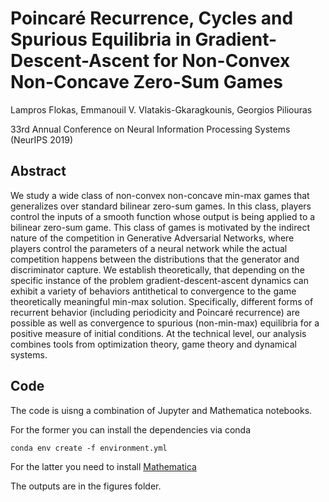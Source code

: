 # Poincaré Recurrence, Cycles and Spurious Equilibria in Gradient-Descent-Ascent for Non-Convex Non-Concave Zero-Sum Games
Lampros Flokas, Emmanouil V. Vlatakis-Gkaragkounis, Georgios Piliouras

33rd Annual Conference on Neural Information Processing Systems (NeurIPS 2019)

## Abstract
We study a wide class of non-convex non-concave min-max games that generalizes over standard bilinear zero-sum games. In this class, players control the inputs of a smooth function whose output is being applied to a bilinear zero-sum game. This class of games is motivated by the indirect nature of the competition in Generative Adversarial Networks, where players control the parameters of a neural network while the actual competition happens between the distributions that the generator and discriminator capture. We establish theoretically, that depending on the specific instance of the problem gradient-descent-ascent dynamics can exhibit a variety of behaviors antithetical to convergence to the game theoretically meaningful min-max solution. Specifically, different forms of recurrent behavior (including periodicity and Poincaré recurrence) are possible as well as convergence to spurious (non-min-max) equilibria for a positive measure of initial conditions. At the technical level, our analysis combines tools from optimization theory, game theory and dynamical systems.

## Code
The code is uisng a combination of Jupyter and Mathematica notebooks.

For the former you can install the dependencies via conda
```shell
conda env create -f environment.yml
```

For the latter you need to install [Mathematica](https://reference.wolfram.com/language/tutorial/InstallingMathematica.html)

The outputs are in the figures folder.
